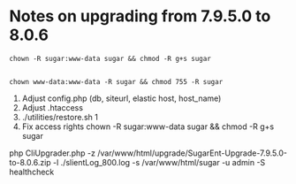 # Notes on upgrading from 7.9.5.0 to 8.0.6

```
chown -R sugar:www-data sugar && chmod -R g+s sugar


chown www-data:www-data -R sugar && chmod 755 -R sugar
```

1. Adjust config.php (db, siteurl, elastic host, host_name)
2. Adjust .htaccess
3. ./utilities/restore.sh 1
3. Fix access rights chown -R sugar:www-data sugar && chmod -R g+s sugar

php CliUpgrader.php -z /var/www/html/upgrade/SugarEnt-Upgrade-7.9.5.0-to-8.0.6.zip -l ./slientLog_800.log -s /var/www/html/sugar -u admin -S healthcheck
